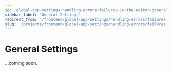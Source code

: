 ```yaml
---
id: 'global-app-settings-handling-errors-failures-in-the-editor-general-settings'
sidebar_label: 'General Settings'
redirect_from: '/frontend/global-app-settings/handling-errors/failures-in-the-editor/general-settings'
slug: '/projects/frontend/global-app-settings/handling-errors/failures-in-the-editor/general-settings'
---
```


# General Settings

...coming soon.
